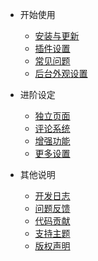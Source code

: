   - 开始使用
	- [安装与更新](/start)
	- [插件设置](/plugin)
	- [常见问题](/common-problem)
	- [后台外观设置](/setting)

- 进阶设定
	- [独立页面](/page)
	- [评论系统](/comment)
	- [增强功能](/functions)
	- [更多设置](/others)

- 其他说明
	- [开发日志](/changelog)
	- [问题反馈](https://github.com/ihewro/typecho-theme-handsome/issues)
	- [代码贡献](https://github.com/ihewro/typecho-theme-handsome/)
	- [支持主题](https://www.ihewro.com/donate.html)
	- [版权声明](/copyright)

